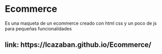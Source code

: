 # Ecommerce
Es una maqueta de un ecommerce creado con html css y un poco de js para pequeñas funcionalidades
<h2>link: https://lcazaban.github.io/Ecommerce/ </h2>

